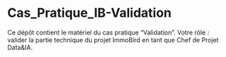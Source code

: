 # Cas_Pratique_IB-Validation
Ce dépôt contient le matériel du cas pratique “Validation”. Votre rôle : valider la partie technique du projet ImmoBird en tant que Chef de Projet Data&amp;IA.
